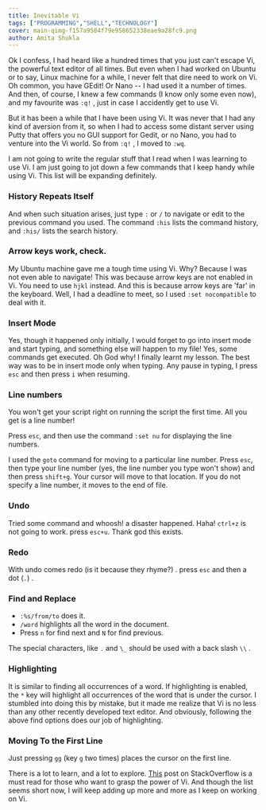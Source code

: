```yaml
---
title: Inevitable Vi
tags: ["PROGRAMMING","SHELL","TECHNOLOGY"]
cover: main-qimg-f157a9584f79e958652338eae9a28fc9.png
author: Amita Shukla
---
```



Ok I confess, I had heard like a hundred times that you just can't escape Vi, the powerful text editor of all times. But even when I had worked on Ubuntu or to say, Linux machine for a while, I never felt that dire need to work on Vi. Oh common, you have GEdit! Or Nano -- I had used it a number of times. And then, of course, I knew a few commands (I know only some even now), and my favourite was `:q!` , just in case I accidently get to use Vi. 


 


But it has been a while that I have been using Vi. It was never that I had any kind of aversion from it, so when I had to access some distant server using Putty that offers you no GUI support for Gedit, or no Nano, you had to venture into the Vi world. So from `:q!` , I moved to `:wq`.

 


<re-img src="main-qimg-f157a9584f79e958652338eae9a28fc9.png"></re-img>

 


 


I am not going to write the regular stuff that I read when I was learning to use Vi. I am just going to jot down a few commands that I keep handy while using Vi. This list will be expanding definitely.

 


### History Repeats Itself

And when such situation arises, just type `:` or `/` to navigate or edit to the previous command you used. The command `:his` lists the command history, and `:his/` lists the search history.

### Arrow keys work, check.

My Ubuntu machine gave me a tough time using Vi. Why? Because I was not even able to navigate! This was because arrow keys are not enabled in Vi. You need to use `hjkl` instead. And this is because arrow keys are 'far' in the keyboard. Well, I had a deadline to meet, so I used `:set nocompatible` to deal with it.

 


### Insert Mode

Yes, though it happened only initially, I would forget to go into insert mode and start typing, and something else will happen to my file! Yes, some commands get executed. Oh God why! I finally learnt my lesson. The best way was to be in insert mode only when typing. Any pause in typing, I press `esc` and then press `i` when resuming.

 


### Line numbers

You won't get your script right on running the script the first time. All you get is a line number!

Press `esc`, and then use the command `:set nu` for displaying the line numbers.

I used the `goto` command for moving to a particular line number. Press `esc`, then type your line number (yes, the line number you type won't show) and then press `shift+g`. Your cursor will move to that location. If you do not specify a line number, it moves to the end of file.

 


### Undo

Tried some command and whoosh! a disaster happened. Haha! `ctrl+z` is not going to work. press `esc+u`. Thank god this exists.

 


### Redo

With undo comes redo (is it because they rhyme?) . press `esc` and then a dot (`.`) .

 


### Find and Replace

- `:%s/from/to` does it.
- `/word` highlights all the word in the document.
- Press `n` for find next and `N` for find previous.

The special characters, like `.` and `\_` should be used with a back slash `\\` .

 


### Highlighting

It is similar to finding all occurrences of a word. If highlighting is enabled, the `*` key will highlight all occurrences of the word that is under the cursor. I stumbled into doing this by mistake, but it made me realize that Vi is no less than any other recently developed text editor. 
And obviously, following the above find options does our job of highlighting. 
 


### Moving To the First Line

Just pressing `gg` (key `g` two times) places the cursor on the first line.

 


There is a lot to learn, and a lot to explore. [This](http://stackoverflow.com/questions/1218390/what-is-your-most-productive-shortcut-with-vim/1220118#1220118) post on StackOverflow is a must read for those who want to grasp the power of Vi. And though the list seems short now, I will keep adding up more and more as I keep on working on Vi.
